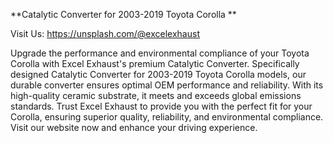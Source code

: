 **Catalytic Converter for 2003-2019 Toyota Corolla
**


Visit Us: https://unsplash.com/@excelexhaust





Upgrade the performance and environmental compliance of your Toyota Corolla with Excel Exhaust's premium Catalytic Converter. Specifically designed Catalytic Converter for 2003-2019 Toyota Corolla models, our durable converter ensures optimal OEM performance and reliability. With its high-quality ceramic substrate, it meets and exceeds global emissions standards. Trust Excel Exhaust to provide you with the perfect fit for your Corolla, ensuring superior quality, reliability, and environmental compliance. Visit our website now and enhance your driving experience.
